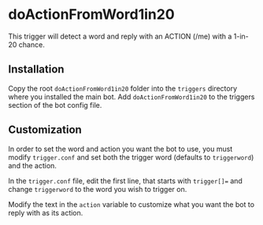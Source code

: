 # doActionFromWord1in20

This trigger will detect a word and reply with an ACTION (/me) with a 1-in-20 chance.

## Installation

Copy the root `doActionFromWord1in20` folder into the `triggers` directory where you installed the main bot. Add `doActionFromWord1in20` to the triggers section of the bot config file. 

## Customization

In order to set the word and action you want the bot to use, you must modify `trigger.conf` and set both the trigger word (defaults to `triggerword`) and the action. 

In the `trigger.conf` file, edit the first line, that starts with `trigger[]=` and change `triggerword` to the word you wish to trigger on.

Modify the text in the `action` variable to customize what you want the bot to reply with as its action.